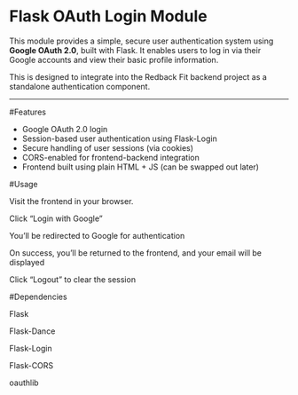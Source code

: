 # Flask OAuth Login Module

This module provides a simple, secure user authentication system using **Google OAuth 2.0**, built with Flask. It enables users to log in via their Google accounts and view their basic profile information.

This is designed to integrate into the Redback Fit backend project as a standalone authentication component.

---

#Features

- Google OAuth 2.0 login
- Session-based user authentication using Flask-Login
- Secure handling of user sessions (via cookies)
- CORS-enabled for frontend-backend integration
- Frontend built using plain HTML + JS (can be swapped out later)

#Usage

Visit the frontend in your browser.

Click “Login with Google”

You’ll be redirected to Google for authentication

On success, you’ll be returned to the frontend, and your email will be displayed

Click “Logout” to clear the session

#Dependencies

Flask

Flask-Dance

Flask-Login

Flask-CORS

oauthlib